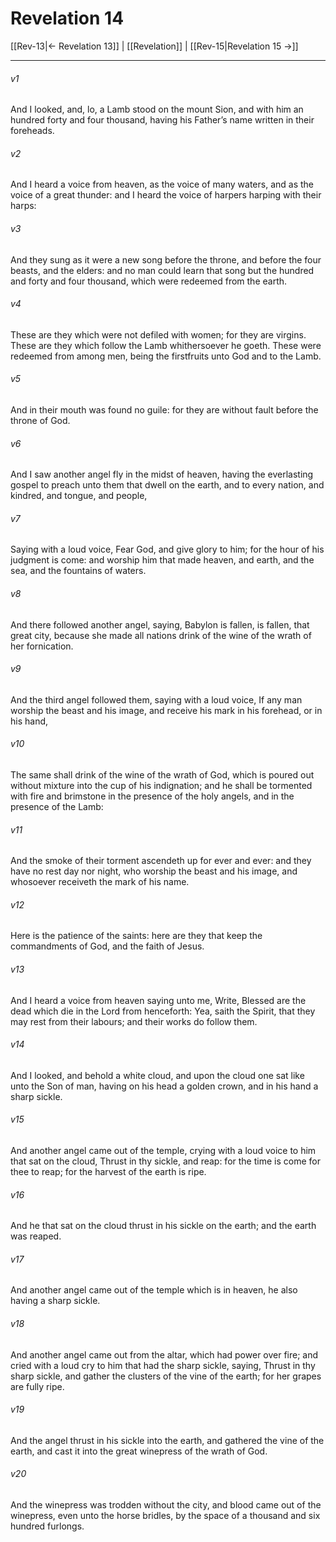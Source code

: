 # Revelation 14

[[Rev-13|← Revelation 13]] | [[Revelation]] | [[Rev-15|Revelation 15 →]]
***

###### v1
And I looked, and, lo, a Lamb stood on the mount Sion, and with him an hundred forty and four thousand, having his Father’s name written in their foreheads.
###### v2
And I heard a voice from heaven, as the voice of many waters, and as the voice of a great thunder: and I heard the voice of harpers harping with their harps:
###### v3
And they sung as it were a new song before the throne, and before the four beasts, and the elders: and no man could learn that song but the hundred and forty and four thousand, which were redeemed from the earth.
###### v4
These are they which were not defiled with women; for they are virgins. These are they which follow the Lamb whithersoever he goeth. These were redeemed from among men, being the firstfruits unto God and to the Lamb.
###### v5
And in their mouth was found no guile: for they are without fault before the throne of God.
###### v6
And I saw another angel fly in the midst of heaven, having the everlasting gospel to preach unto them that dwell on the earth, and to every nation, and kindred, and tongue, and people,
###### v7
Saying with a loud voice, Fear God, and give glory to him; for the hour of his judgment is come: and worship him that made heaven, and earth, and the sea, and the fountains of waters.
###### v8
And there followed another angel, saying, Babylon is fallen, is fallen, that great city, because she made all nations drink of the wine of the wrath of her fornication.
###### v9
And the third angel followed them, saying with a loud voice, If any man worship the beast and his image, and receive his mark in his forehead, or in his hand,
###### v10
The same shall drink of the wine of the wrath of God, which is poured out without mixture into the cup of his indignation; and he shall be tormented with fire and brimstone in the presence of the holy angels, and in the presence of the Lamb:
###### v11
And the smoke of their torment ascendeth up for ever and ever: and they have no rest day nor night, who worship the beast and his image, and whosoever receiveth the mark of his name.
###### v12
Here is the patience of the saints: here are they that keep the commandments of God, and the faith of Jesus.
###### v13
And I heard a voice from heaven saying unto me, Write, Blessed are the dead which die in the Lord from henceforth: Yea, saith the Spirit, that they may rest from their labours; and their works do follow them.
###### v14
And I looked, and behold a white cloud, and upon the cloud one sat like unto the Son of man, having on his head a golden crown, and in his hand a sharp sickle.
###### v15
And another angel came out of the temple, crying with a loud voice to him that sat on the cloud, Thrust in thy sickle, and reap: for the time is come for thee to reap; for the harvest of the earth is ripe.
###### v16
And he that sat on the cloud thrust in his sickle on the earth; and the earth was reaped.
###### v17
And another angel came out of the temple which is in heaven, he also having a sharp sickle.
###### v18
And another angel came out from the altar, which had power over fire; and cried with a loud cry to him that had the sharp sickle, saying, Thrust in thy sharp sickle, and gather the clusters of the vine of the earth; for her grapes are fully ripe.
###### v19
And the angel thrust in his sickle into the earth, and gathered the vine of the earth, and cast it into the great winepress of the wrath of God.
###### v20
And the winepress was trodden without the city, and blood came out of the winepress, even unto the horse bridles, by the space of a thousand and six hundred furlongs. 
